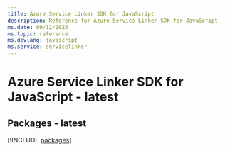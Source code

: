 ```yaml
---
title: Azure Service Linker SDK for JavaScript
description: Reference for Azure Service Linker SDK for JavaScript
ms.date: 09/12/2025
ms.topic: reference
ms.devlang: javascript
ms.service: servicelinker
---
```

# Azure Service Linker SDK for JavaScript - latest
## Packages - latest
[!INCLUDE [packages](service-linker-index.md)]